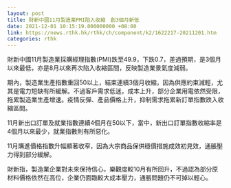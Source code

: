 ```yaml
---
layout: post
title: 財新中國11月製造業PMI陷入收縮　創3個月新低
date: 2021-12-01 10:15:19.000000000 +08:00
link: https://news.rthk.hk/rthk/ch/component/k2/1622217-20211201.htm
categories: rthk
---
```


財新中國11月製造業採購經理指數(PMI)跌至49.9，下跌0.7，差過預期，是3個月以來最低，亦是8月以來再次陷入收縮區間，反映製造業景氣度減弱。

期內，製造業生產指數重回50以上，結束連續3個月收縮，因為供應約束減輕，尤其是電力短缺有所緩解。不過客戶需求低迷，成本上升，部分企業用電依然受限，拖累製造業生產增速。疫情反彈、產品價格上升，抑制需求拖累新訂單指數跌入收縮區間。

11月新出口訂單及就業指數連續4個月在50以下，當中，新出口訂單指數收縮率是4個月以來最少，就業指數則有所惡化。

11月購進價格指數升幅顯著收窄，因為大宗商品保供穩價措施成效初見效，通脹壓力得到部分緩解。

財新指，製造業企業對未來保持信心，樂觀度較10月有所回升，不過認為部分原材料價格依然在高位，企業仍面臨較大成本壓力，通脹問題仍不可掉以輕心。
